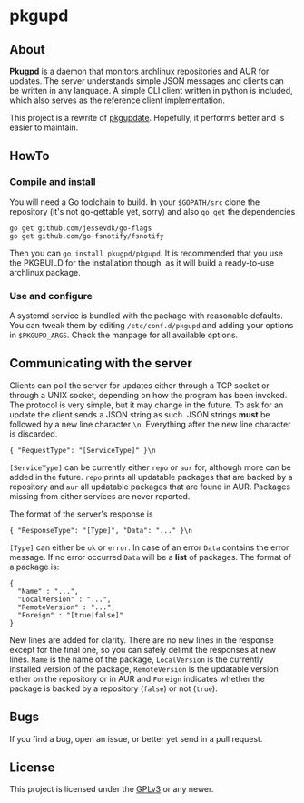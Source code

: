 pkgupd
======

About
-----

**Pkugpd** is a daemon that monitors archlinux repositories and AUR for
updates.  The server understands simple JSON messages and clients can be
written in any language.  A simple CLI client written in python is included,
which also serves as the reference client implementation.

This project is a rewrite of [pkgupdate](https://github.com/foucault/pkgupdate).
Hopefully, it performs better and is easier to maintain.

HowTo
-----

### Compile and install

You will need a Go toolchain to build. In your `$GOPATH/src` clone the
repository (it's not go-gettable yet, sorry) and also `go get` the dependencies

    go get github.com/jessevdk/go-flags
    go get github.com/go-fsnotify/fsnotify

Then you can `go install pkugpd/pkgupd`. It is recommended that you use the
PKGBUILD for the installation though, as it will build a ready-to-use archlinux
package.

### Use and configure

A systemd service is bundled with the package with reasonable defaults. You can
tweak them by editing `/etc/conf.d/pkgupd` and adding your options in
`$PKGUPD_ARGS`. Check the manpage for all available options.

Communicating with the server
-----------------------------

Clients can poll the server for updates either through a TCP socket or through
a UNIX socket, depending on how the program has been invoked. The protocol is
very simple, but it may change in the future.  To ask for an update the client
sends a JSON string as such. JSON strings **must** be followed by a new line
character `\n`. Everything after the new line character is discarded.

    { "RequestType": "[ServiceType]" }\n

`[ServiceType]` can be currently either `repo` or `aur` for, although more can
be added in the future. `repo` prints all updatable packages that are backed by
a repository and `aur` all updatable packages that are found in AUR.  Packages
missing from either services are never reported.

The format of the server's response is

    { "ResponseType": "[Type]", "Data": "..." }\n

`[Type]` can either be `ok` or `error`. In case of an error `Data` contains the
error message. If no error occurred `Data` will be a **list** of packages. The
format of a package is:

    {
      "Name" : "...",
      "LocalVersion" : "...",
      "RemoteVersion" : "...",
      "Foreign" : "[true|false]"
    }

New lines are added for clarity. There are no new lines in the response except
for the final one, so you can safely delimit the responses at new lines.
`Name` is the name of the package, `LocalVersion` is the currently installed
version of the package, `RemoteVersion` is the updatable version either on the
repository or in AUR and `Foreign` indicates whether the package is backed by a
repository (`false`) or not (`true`).

Bugs
----
If you find a bug, open an issue, or better yet send in a pull request.

License
-------
This project is licensed under the
[GPLv3](https://www.gnu.org/licenses/gpl-3.0.html) or any newer.

